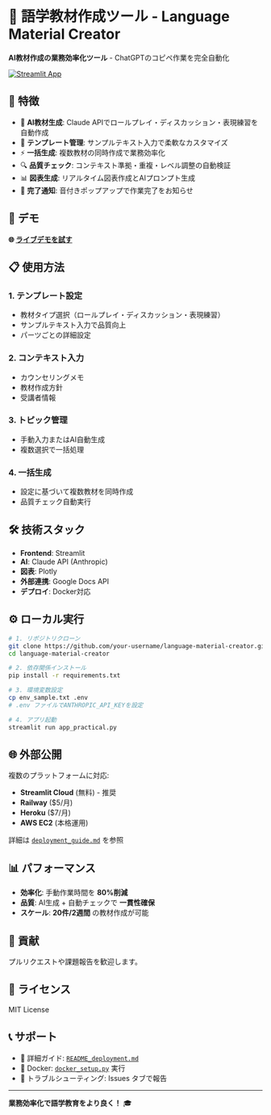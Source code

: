 # 🎯 語学教材作成ツール - Language Material Creator

**AI教材作成の業務効率化ツール** - ChatGPTのコピペ作業を完全自動化

[![Streamlit App](https://static.streamlit.io/badges/streamlit_badge_black_white.svg)](https://share.streamlit.io/)

## 🌟 特徴

- 🤖 **AI教材生成**: Claude APIでロールプレイ・ディスカッション・表現練習を自動作成
- 🎨 **テンプレート管理**: サンプルテキスト入力で柔軟なカスタマイズ
- ⚡ **一括生成**: 複数教材の同時作成で業務効率化
- 🔍 **品質チェック**: コンテキスト準拠・重複・レベル調整の自動検証
- 📊 **図表生成**: リアルタイム図表作成とAIプロンプト生成
- 🔔 **完了通知**: 音付きポップアップで作業完了をお知らせ

## 🚀 デモ

**🌐 [ライブデモを試す](https://your-app.streamlit.app/)**

## 📋 使用方法

### 1. テンプレート設定
- 教材タイプ選択（ロールプレイ・ディスカッション・表現練習）
- サンプルテキスト入力で品質向上
- パーツごとの詳細設定

### 2. コンテキスト入力
- カウンセリングメモ
- 教材作成方針
- 受講者情報

### 3. トピック管理
- 手動入力またはAI自動生成
- 複数選択で一括処理

### 4. 一括生成
- 設定に基づいて複数教材を同時作成
- 品質チェック自動実行

## 🛠️ 技術スタック

- **Frontend**: Streamlit
- **AI**: Claude API (Anthropic)
- **図表**: Plotly
- **外部連携**: Google Docs API
- **デプロイ**: Docker対応

## ⚙️ ローカル実行

```bash
# 1. リポジトリクローン
git clone https://github.com/your-username/language-material-creator.git
cd language-material-creator

# 2. 依存関係インストール
pip install -r requirements.txt

# 3. 環境変数設定
cp env_sample.txt .env
# .env ファイルでANTHROPIC_API_KEYを設定

# 4. アプリ起動
streamlit run app_practical.py
```

## 🌐 外部公開

複数のプラットフォームに対応:

- **Streamlit Cloud** (無料) - 推奨
- **Railway** ($5/月)
- **Heroku** ($7/月)
- **AWS EC2** (本格運用)

詳細は [`deployment_guide.md`](deployment_guide.md) を参照

## 📊 パフォーマンス

- **効率化**: 手動作業時間を **80%削減**
- **品質**: AI生成 + 自動チェックで **一貫性確保**
- **スケール**: **20件/2週間** の教材作成が可能

## 🤝 貢献

プルリクエストや課題報告を歓迎します。

## 📄 ライセンス

MIT License

## 📞 サポート

- 📖 詳細ガイド: [`README_deployment.md`](README_deployment.md)
- 🐳 Docker: [`docker_setup.py`](docker_setup.py) 実行
- 🔧 トラブルシューティング: Issues タブで報告

---

**業務効率化で語学教育をより良く！** 🎓 